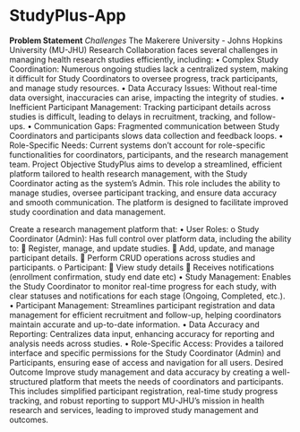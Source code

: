 # StudyPlus-App
**Problem Statement**
*Challenges*
The Makerere University - Johns Hopkins University (MU-JHU) Research Collaboration faces several challenges in managing health research studies efficiently, including:
•	Complex Study Coordination: Numerous ongoing studies lack a centralized system, making it difficult for Study Coordinators to oversee progress, track participants, and manage study resources.
•	Data Accuracy Issues: Without real-time data oversight, inaccuracies can arise, impacting the integrity of studies.
•	Inefficient Participant Management: Tracking participant details across studies is difficult, leading to delays in recruitment, tracking, and follow-ups.
•	Communication Gaps: Fragmented communication between Study Coordinators and participants slows data collection and feedback loops.
•	Role-Specific Needs: Current systems don’t account for role-specific functionalities for coordinators, participants, and the research management team.
Project Objective
StudyPlus aims to develop a streamlined, efficient platform tailored to health research management, with the Study Coordinator acting as the system’s Admin. This role includes the ability to manage studies, oversee participant tracking, and ensure data accuracy and smooth communication. The platform is designed to facilitate improved study coordination and data management.

Create a research management platform that:
•	User Roles:
o	Study Coordinator (Admin): Has full control over platform data, including the ability to:
	Register, manage, and update studies.
	Add, update, and manage participant details.
	Perform CRUD operations across studies and participants.
o	Participant: 
	View study details
	Receives notifications (enrollment confirmation, study end date etc)
•	Study Management: Enables the Study Coordinator to monitor real-time progress for each study, with clear statuses and notifications for each stage (Ongoing, Completed, etc.).
•	Participant Management: Streamlines participant registration and data management for efficient recruitment and follow-up, helping coordinators maintain accurate and up-to-date information.
•	Data Accuracy and Reporting: Centralizes data input, enhancing accuracy for reporting and analysis needs across studies.
•	Role-Specific Access: Provides a tailored interface and specific permissions for the Study Coordinator (Admin) and Participants, ensuring ease of access and navigation for all users.
Desired Outcome
Improve study management and data accuracy by creating a well-structured platform that meets the needs of coordinators and participants. This includes simplified participant registration, real-time study progress tracking, and robust reporting to support MU-JHU’s mission in health research and services, leading to improved study management and outcomes.
